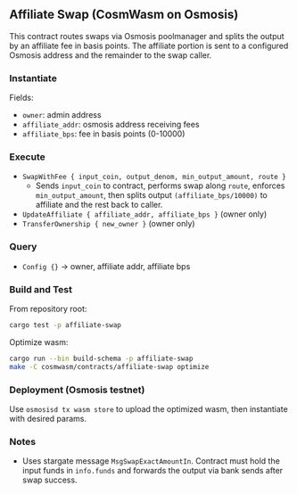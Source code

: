 ## Affiliate Swap (CosmWasm on Osmosis)

This contract routes swaps via Osmosis poolmanager and splits the output by an affiliate fee in basis points. The affiliate portion is sent to a configured Osmosis address and the remainder to the swap caller.

### Instantiate

Fields:
- `owner`: admin address
- `affiliate_addr`: osmosis address receiving fees
- `affiliate_bps`: fee in basis points (0-10000)

### Execute

- `SwapWithFee { input_coin, output_denom, min_output_amount, route }`
  - Sends `input_coin` to contract, performs swap along `route`, enforces `min_output_amount`, then splits output `(affiliate_bps/10000)` to affiliate and the rest back to caller.
- `UpdateAffiliate { affiliate_addr, affiliate_bps }` (owner only)
- `TransferOwnership { new_owner }` (owner only)

### Query

- `Config {}` -> owner, affiliate addr, affiliate bps

### Build and Test

From repository root:

```bash
cargo test -p affiliate-swap
```

Optimize wasm:

```bash
cargo run --bin build-schema -p affiliate-swap
make -C cosmwasm/contracts/affiliate-swap optimize
```

### Deployment (Osmosis testnet)

Use `osmosisd tx wasm store` to upload the optimized wasm, then instantiate with desired params.

### Notes

- Uses stargate message `MsgSwapExactAmountIn`. Contract must hold the input funds in `info.funds` and forwards the output via bank sends after swap success.
